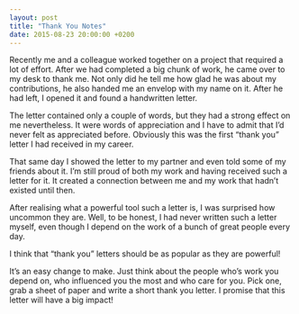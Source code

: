 ```yaml
---
layout: post
title: "Thank You Notes"
date: 2015-08-23 20:00:00 +0200
---
```


Recently me and a colleague worked together on a project that required a lot of effort. After we had completed a big chunk of work, he came over to my desk to thank me. Not only did he tell me how glad he was about my contributions, he also handed me an envelop with my name on it. After he had left, I opened it and found a handwritten letter.

The letter contained only a couple of words, but they had a strong effect on me nevertheless. It were words of appreciation and I have to admit that I’d never felt as appreciated before. Obviously this was the first “thank you” letter I had received in my career.

That same day I showed the letter to my partner and even told some of my friends about it. I’m still proud of both my work and having received such a letter for it. It created a connection between me and my work that hadn’t existed until then.

After realising what a powerful tool such a letter is, I was surprised how uncommon they are. Well, to be honest, I had never written such a letter myself, even though I depend on the work of a bunch of great people every day.

I think that “thank you” letters should be as popular as they are powerful!

It’s an easy change to make. Just think about the people who’s work you depend on, who influenced you the most and who care for you. Pick one, grab a sheet of paper and write a short thank you letter. I promise that this letter will have a big impact!